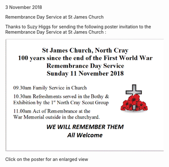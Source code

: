 3 November 2018

Remembrance Day Service at St James Church

Thanks to Suzy Higgs for sending the following poster invitation to the Remembrance Day Service at St James Church :

[](http://www.northcrayresidents.org.uk/posters/poster221.pdf)

![Image](images/nm0618_1.gif)

Click on the poster for an enlarged view
